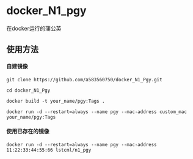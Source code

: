 # docker_N1_pgy
在docker运行的蒲公英

## 使用方法
#### 自建镜像
`git clone https://github.com/a583560750/docker_N1_Pgy.git`

`cd docker_N1_Pgy`

`docker build -t your_name/pgy:Tags .`

`docker run -d --restart=always --name pgy --mac-address custom_mac your_name/pgy:Tags`
#### 使用已存在的镜像
`docker run -d --restart=always --name pgy --mac-address 11:22:33:44:55:66 lstcml/n1_pgy`
